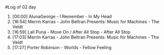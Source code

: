 #Log of 02 day

1. [00:00] AlunaGeorge - I Remember - In My Head
1. [16:54] Merrin Karras - John Beltran Presents: Music for Machines - The Veldt
1. [16:59] Lali Puna - Move On / After All Stop - After All Stop
1. [17:03] Merrin Karras - John Beltran Presents: Music for Machines - The Veldt
1. [17:27] Porter Robinson - Worlds - Fellow Feeling

